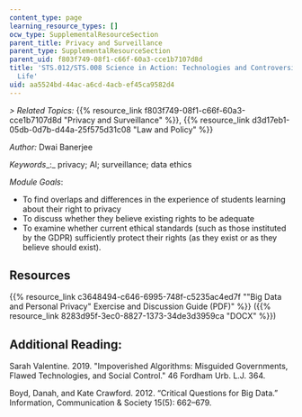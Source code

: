 ```yaml
---
content_type: page
learning_resource_types: []
ocw_type: SupplementalResourceSection
parent_title: Privacy and Surveillance
parent_type: SupplementalResourceSection
parent_uid: f803f749-08f1-c66f-60a3-cce1b7107d8d
title: 'STS.012/STS.008 Science in Action: Technologies and Controversies in Everyday
  Life'
uid: aa5524bd-44ac-a6cd-4acb-ef45ca9582d4
---
```


_\> Related Topics:_ {{% resource_link f803f749-08f1-c66f-60a3-cce1b7107d8d "Privacy and Surveillance" %}}, {{% resource_link d3d17eb1-05db-0d7b-d44a-25f575d31c08 "Law and Policy" %}}

_Author:_ Dwai Banerjee

_Keywords__:_ privacy; AI; surveillance; data ethics

_Module Goals_:

*   To find overlaps and differences in the experience of students learning about their right to privacy
*   To discuss whether they believe existing rights to be adequate
*   To examine whether current ethical standards (such as those instituted by the GDPR) sufficiently protect their rights (as they exist or as they believe should exist).

Resources
---------

{{% resource_link c3648494-c646-6995-748f-c5235ac4ed7f "\"Big Data and Personal Privacy\" Exercise and Discussion Guide (PDF)" %}} ({{% resource_link 8283d95f-3ec0-8827-1373-34de3d3959ca "DOCX" %}})

Additional Reading:
-------------------

Sarah Valentine. 2019. "Impoverished Algorithms: Misguided Governments, Flawed Technologies, and Social Control." 46 Fordham Urb. L.J. 364.

Boyd, Danah, and Kate Crawford. 2012. “Critical Questions for Big Data.” Information, Communication & Society 15(5): 662–679.